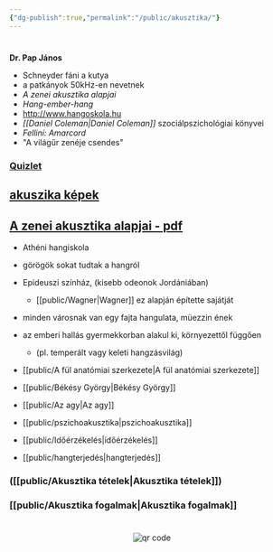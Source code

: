 ```yaml
---
{"dg-publish":true,"permalink":"/public/akusztika/"}
---
```


#

**Dr. Pap János**
- Schneyder fáni a kutya
- a patkányok 50kHz-en nevetnek
- *A zenei akusztika alapjai*
- *Hang-ember-hang*
- http://www.hangoskola.hu
- *[[Daniel Coleman\|Daniel Coleman]]* szociálpszichológiai könyvei
- *Fellini: Amarcord*
- "A világűr zenéje csendes"

### [Quizlet](https://quizlet.com/558890153/akusztika-fogalmak-flash-cards/)
## [akuszika képek](https://ibb.co/album/XSczxC)

## [A zenei akusztika alapjai - pdf](https://github.com/denandras/Zakjegyzet2/blob/main/_notes/jegyzetek/Files/akusztika/A%20zenei%20akusztika%20alapjai.pdf)

- Athéni hangiskola
- görögök sokat tudtak a hangról
- Epideuszi színház, (kisebb odeonok Jordániában)
	- [[public/Wagner\|Wagner]] ez alapján építette sajátját
- minden városnak van egy fajta hangulata, müezzin ének
- az emberi hallás gyermekkorban alakul ki, környezettől függően
	- (pl. temperált vagy keleti hangzásvilág)

- [[public/A fül anatómiai szerkezete\|A fül anatómiai szerkezete]]
- [[public/Békésy György\|Békésy György]]
- [[public/Az agy\|Az agy]]
- [[public/pszichoakusztika\|pszichoakusztika]]
- [[public/Időérzékelés\|időérzékelés]]
- [[public/hangterjedés\|hangterjedés]]

### ([[public/Akusztika tételek\|Akusztika tételek]])

### [[public/Akusztika fogalmak\|Akusztika fogalmak]]



#
<p style="text-align: center;"><img src="https://chart.googleapis.com/chart?cht=qr&chl=https://notes.andrasdenes.com/akusztika&chs=180x180&choe=UTF-8&chld=L|2" alt="qr code"></p>

